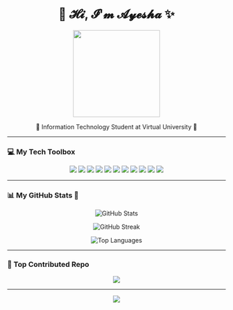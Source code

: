 <h1 align="center">🌸 𝓗𝓲, 𝓘'𝓶 𝓐𝔂𝓮𝓼𝓱𝓪 ✨</h1>

<p align="center">
  <img src="https://media.giphy.com/media/MDJ9IbxxvDUQM/giphy.gif" width="200" />
</p>

<p align="center">🎀 Information Technology Student at Virtual University 🎀</p>

---

### 💻 My Tech Toolbox

<p align="center">
  <img src="https://img.shields.io/badge/html5-fd7fa5?style=for-the-badge&logo=html5&logoColor=white" />
  <img src="https://img.shields.io/badge/css3-ffb6c1?style=for-the-badge&logo=css3&logoColor=white" />
  <img src="https://img.shields.io/badge/python-fec8d8?style=for-the-badge&logo=python&logoColor=ffdd54" />
  <img src="https://img.shields.io/badge/anaconda-fda4ba?style=for-the-badge&logo=anaconda&logoColor=white" />
  <img src="https://img.shields.io/badge/mysql-ffa6c9?style=for-the-badge&logo=mysql&logoColor=white" />
  <img src="https://img.shields.io/badge/Canva-feb2d0?style=for-the-badge&logo=Canva&logoColor=white" />
  <img src="https://img.shields.io/badge/Matplotlib-ffc0cb?style=for-the-badge&logo=Matplotlib&logoColor=black" />
  <img src="https://img.shields.io/badge/numpy-f9a1bc?style=for-the-badge&logo=numpy&logoColor=white" />
  <img src="https://img.shields.io/badge/pandas-e9a1a1?style=for-the-badge&logo=pandas&logoColor=white" />
  <img src="https://img.shields.io/badge/scikit--learn-fcc0cb?style=for-the-badge&logo=scikit-learn&logoColor=white" />
  <img src="https://img.shields.io/badge/tensorflow-fab1d0?style=for-the-badge&logo=TensorFlow&logoColor=white" />
</p>

---

### 📊 My GitHub Stats 🌸

<p align="center">
  <img src="https://github-readme-stats.vercel.app/api?username=ayeshah666&theme=rose_pine&hide_border=false&show_icons=true" alt="GitHub Stats" />
</p>

<p align="center">
  <img src="https://streak-stats.demolab.com/?user=ayeshah666&theme=rose_pine&hide_border=false" alt="GitHub Streak" />
</p>

<p align="center">
  <img src="https://github-readme-stats.vercel.app/api/top-langs/?username=ayeshah666&theme=rose_pine&layout=compact&hide_border=false" alt="Top Languages" />
</p>

---

### 🌟 Top Contributed Repo

<p align="center">
  <img src="https://github-contributor-stats.vercel.app/api?username=ayeshah666&limit=5&theme=pink&combine_all_yearly_contributions=true" />
</p>

---

<p align="center">
  <img src="https://capsule-render.vercel.app/api?type=waving&height=200&text=Thanks%20for%20visiting!%20🌸&fontAlign=50&fontColor=ffffff&color=ffa6c9&fontSize=30&animation=fadeIn" />
</p>

<!-- Designed with 💗 by Ayesha | Inspired by sakura season 🌸 -->

